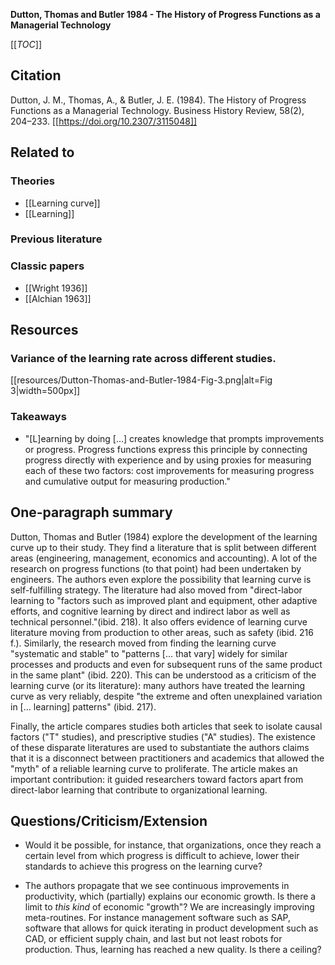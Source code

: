 **Dutton, Thomas and Butler 1984 - The History of Progress Functions as a Managerial Technology**

[[_TOC_]]

## Citation
Dutton, J. M., Thomas, A., & Butler, J. E. (1984). The History of Progress Functions as a Managerial Technology. Business History Review, 58(2), 204–233. [[https://doi.org/10.2307/3115048]]

## Related to

### Theories
* [[Learning curve]]
* [[Learning]]

### Previous literature

### Classic papers
* [[Wright 1936]]
* [[Alchian 1963]]

## Resources

### Variance of the learning rate across different studies.

[[resources/Dutton-Thomas-and-Butler-1984-Fig-3.png|alt=Fig 3|width=500px]]

### Takeaways
* "[L]earning by doing [...] creates knowledge that prompts improvements or progress. Progress functions express this principle by connecting progress directly with experience and by using proxies for measuring each of these two factors: cost improvements for measuring progress and cumulative output for measuring production."

## One-paragraph summary
Dutton, Thomas and Butler (1984) explore the development of the learning curve up to their study. They find a literature that is split between different areas (engineering, management, economics and accounting). A lot of the research on progress functions (to that point) had been undertaken by engineers. The authors even explore the possibility that learning curve is self-fulfilling strategy. The literature had also moved from "direct-labor learning to "factors such as improved plant and equipment, other adaptive efforts, and cognitive learning by direct and indirect labor as well as technical personnel."(ibid. 218). It also offers evidence of learning curve literature moving from production to other areas, such as safety (ibid. 216 f.). Similarly, the research moved from finding the learning curve "systematic and stable" to "patterns [... that vary] widely for similar processes and products and even for subsequent runs of the same product in the same plant" (ibid. 220). This can be understood as a criticism of the learning curve (or its literature): many authors have treated the learning curve as very reliably, despite "the extreme and often unexplained variation in [... learning] patterns" (ibid. 217).

Finally, the article compares studies both articles that seek to isolate causal factors ("T" studies), and prescriptive studies ("A" studies). The existence of these disparate literatures are used to substantiate the authors claims that it is a  disconnect between practitioners and academics that allowed the "myth" of a reliable learning curve to proliferate. The article makes an important contribution: it guided researchers toward factors apart from direct-labor learning that contribute to organizational learning.

## Questions/Criticism/Extension
* Would it be possible, for instance, that organizations, once they reach a certain level from which progress is difficult to achieve, lower their standards to achieve this progress on the learning curve?

* The authors propagate that we see continuous improvements in productivity, which (partially) explains our economic growth. Is there a limit to *this kind* of economic "growth"? We are increasingly improving meta-routines. For instance management software such as SAP, software that allows for quick iterating in product development such as CAD, or efficient supply chain, and last but not least robots for production. Thus, learning has reached a new quality. Is there a ceiling?